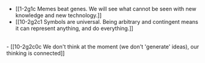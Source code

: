 - [[1-2g1c Memes beat genes. We will see what cannot be seen with new knowledge and new technology.]]
- [[10-2g2c1 Symbols are universal. Being arbitrary and contingent means it can represent anything, and do everything.]]
<br>
- [[10-2g2c0c We don't think at the moment (we don't 'generate' ideas), our thinking is connected]]
